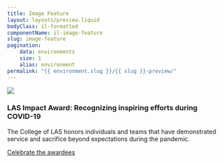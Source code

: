 ```yaml
---
title: Image Feature
layout: layouts/preview.liquid
bodyClass: il-formatted
componentName: il-image-feature
slug: image-feature
pagination:
    data: environments
    size: 1
    alias: environment
permalink: "{{ environment.slug }}/{{ slug }}-preview/"
---
```

<div class="template-information" data-name="default">
  <img slot="image" src="https://picsum.photos/1920/800">
  <h3>LAS Impact Award: Recognizing inspiring efforts during COVID-19</h3>
  <p>The College of LAS honors individuals and teams that have demonstrated service and sacrifice beyond expectations during the pandemic.</p>
  <p><a href="#" class="il-button">Celebrate the awardees</a></p>
</div>